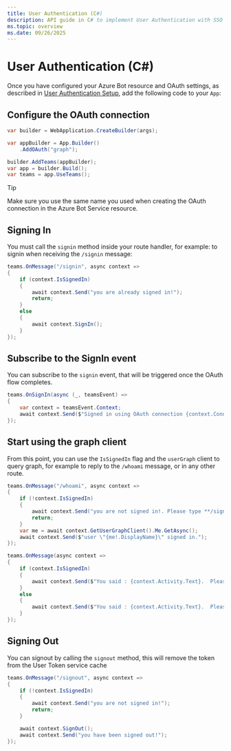 ```yaml
---
title: User Authentication (C#)
description: API guide in C# to implement User Authentication with SSO in Teams Apps.
ms.topic: overview
ms.date: 09/26/2025
---
```


# User Authentication (C#)

Once you have configured your Azure Bot resource and OAuth settings, as described in [User Authentication Setup](~/teams/user-authentication/sso-setup.md), add the following code to your `App`:


## Configure the OAuth connection

```cs
var builder = WebApplication.CreateBuilder(args);

var appBuilder = App.Builder()
    .AddOAuth("graph");

builder.AddTeams(appBuilder);
var app = builder.Build();
var teams = app.UseTeams();
```
> [!TIP]
> Make sure you use the same name you used when creating the OAuth connection in the Azure Bot Service resource.

## Signing In

You must call the `signin` method inside your route handler, for example: to signin when receiving the `/signin` message:

```cs
teams.OnMessage("/signin", async context =>
{
    if (context.IsSignedIn)
    {
        await context.Send("you are already signed in!");
        return;
    }
    else
    {
        await context.SignIn();
    }
});
```

## Subscribe to the SignIn event

You can subscribe to the `signin` event, that will be triggered once the OAuth flow completes.

```cs
teams.OnSignIn(async (_, teamsEvent) =>
{
    var context = teamsEvent.Context;
    await context.Send($"Signed in using OAuth connection {context.ConnectionName}. Please type **/whoami** to see your profile or **/signout** to sign out.");
});
```

## Start using the graph client

From this point, you can use the `IsSignedIn` flag and the `userGraph` client to query graph, for example to reply to the `/whoami` message, or in any other route.

```cs
teams.OnMessage("/whoami", async context =>
{
    if (!context.IsSignedIn)
    {
        await context.Send("you are not signed in!. Please type **/signin** to sign in");
        return;
    }
    var me = await context.GetUserGraphClient().Me.GetAsync();
    await context.Send($"user \"{me!.DisplayName}\" signed in.");
});

teams.OnMessage(async context =>
{
    if (context.IsSignedIn)
    {
        await context.Send($"You said : {context.Activity.Text}.  Please type **/whoami** to see your profile or **/signout** to sign out.");
    }
    else
    {
        await context.Send($"You said : {context.Activity.Text}.  Please type **/signin** to sign in.");
    }
});
```

## Signing Out

You can signout by calling the `signout` method, this will remove the token from the User Token service cache

```cs
teams.OnMessage("/signout", async context =>
{
    if (!context.IsSignedIn)
    {
        await context.Send("you are not signed in!");
        return;
    }

    await context.SignOut();
    await context.Send("you have been signed out!");
});
```
